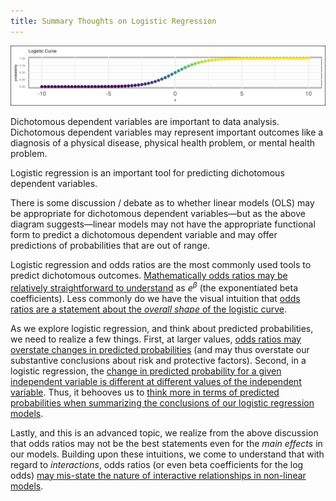 ```yaml
---
title: Summary Thoughts on Logistic Regression
---
```


![](logistic.png)

Dichotomous dependent variables are important to data analysis. Dichotomous dependent variables may represent important outcomes like a diagnosis of a physical disease, physical health problem, or mental health problem. 

Logistic regression is an important tool for predicting dichotomous dependent variables. 

There is some discussion / debate as to whether linear models (OLS) may be appropriate for dichotomous dependent variables—but as the above diagram suggests—linear models may not have the appropriate functional form to predict a dichotomous dependent variable and may offer predictions of probabilities that are out of range. 

Logistic regression and odds ratios are the most commonly used tools to predict dichotomous outcomes. [Mathematically odds ratios may be relatively straightforward to understand](https://agrogan.shinyapps.io/exploring_logistic_regression/#section-logistic-regression) as $e^\beta$ (the exponentiated beta coefficients). Less commonly do we have the visual intuition that [odds ratios are a statement about the *overall shape* of the logistic curve](https://agrogan.shinyapps.io/exploring_logistic_regression/#section-visualize-a-logistic-regression).

As we explore logistic regression, and think about predicted probabilities, we need to realize a few things. First, at larger values, [odds ratios may overstate changes in predicted probabilities](https://agrogan1.github.io/newstuff/categorical/risks-and-odds/risks-and-odds.html) (and may thus overstate our substantive conclusions about risk and protective factors). Second, in a logistic regression, the [change in predicted probability for a given independent variable is different at different values of the independent variable](https://agrogan1.github.io/newstuff/categorical/logistic-regression-and-predicted-probabilities/logistic-regression-and-predicted-probabilities.pdf). Thus, it behooves us to [think more in terms of predicted probabilities when summarizing the conclusions of our logistic regression models](https://agrogan1.github.io/newstuff/categorical/predict-and-margins/predict-and-margins.html). 

Lastly, and this is an advanced topic, we realize from the above discussion that odds ratios may not be the best statements even for the *main effects* in our models. Building upon these intuitions, we come to understand that with regard to *interactions*, odds ratios (or even beta coefficients for the log odds) [may mis-state the nature of interactive relationships in non-linear models](https://agrogan1.github.io/newstuff/categorical/logistic-interactions-2/logistic-interactions-2.html).
